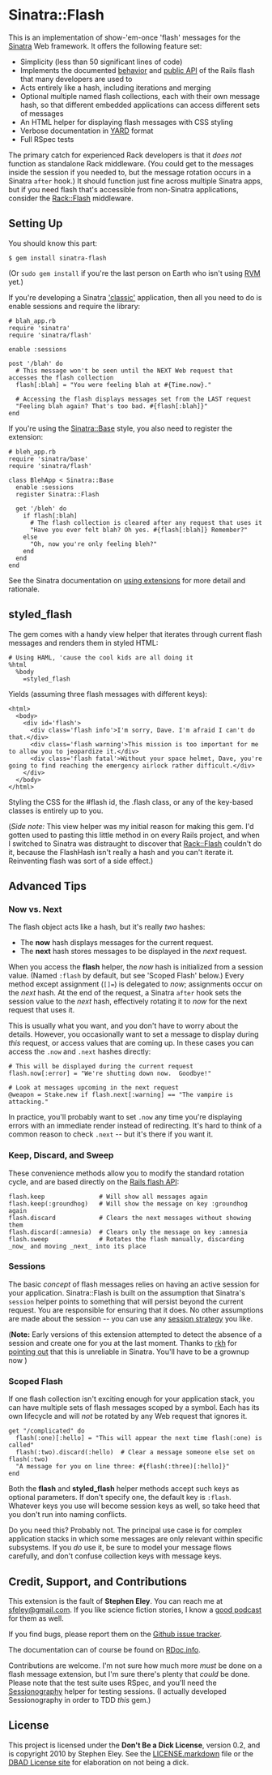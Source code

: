 Sinatra::Flash
==============
This is an implementation of show-'em-once 'flash' messages for the [Sinatra][1] Web framework. It offers the following feature set:

* Simplicity (less than 50 significant lines of code)
* Implements the documented [behavior][3] and [public API][4] of the Rails flash that many developers are used to
* Acts entirely like a hash, including iterations and merging
* Optional multiple named flash collections, each with their own message hash, so that different embedded applications can access different sets of messages
* An HTML helper for displaying flash messages with CSS styling
* Verbose documentation in [YARD][5] format
* Full RSpec tests

The primary catch for experienced Rack developers is that it _does not_ function as standalone Rack middleware. (You could get to the messages inside the session if you needed to, but the message rotation occurs in a Sinatra `after` hook.)  It should function just fine across multiple Sinatra apps, but if you need flash that's accessible from non-Sinatra applications, consider the [Rack::Flash][2] middleware.

Setting Up
----------
You should know this part:
    
    $ gem install sinatra-flash

(Or `sudo gem install` if you're the last person on Earth who isn't using [RVM][6] yet.)

If you're developing a Sinatra ['classic'][7] application, then all you need to do is enable sessions and require the library:

    # blah_app.rb
    require 'sinatra'
    require 'sinatra/flash'
    
    enable :sessions
    
    post '/blah' do
      # This message won't be seen until the NEXT Web request that accesses the flash collection
      flash[:blah] = "You were feeling blah at #{Time.now}."
      
      # Accessing the flash displays messages set from the LAST request
      "Feeling blah again? That's too bad. #{flash[:blah]}"
    end

If you're using the [Sinatra::Base][7] style, you also need to register the extension:

    # bleh_app.rb
    require 'sinatra/base'
    require 'sinatra/flash'
    
    class BlehApp < Sinatra::Base
      enable :sessions
      register Sinatra::Flash
      
      get '/bleh' do
        if flash[:blah]
          # The flash collection is cleared after any request that uses it
          "Have you ever felt blah? Oh yes. #{flash[:blah]} Remember?"
        else
          "Oh, now you're only feeling bleh?"
        end
      end
    end
    
See the Sinatra documentation on [using extensions][8] for more detail and rationale.

styled_flash
------------
The gem comes with a handy view helper that iterates through current flash messages and renders them in styled HTML:

    # Using HAML, 'cause the cool kids are all doing it
    %html
      %body
        =styled_flash

Yields (assuming three flash messages with different keys):

    <html>
      <body>
        <div id='flash'>
          <div class='flash info'>I'm sorry, Dave. I'm afraid I can't do that.</div>
          <div class='flash warning'>This mission is too important for me to allow you to jeopardize it.</div>
          <div class='flash fatal'>Without your space helmet, Dave, you're going to find reaching the emergency airlock rather difficult.</div>
        </div>
      </body>
    </html>
          
Styling the CSS for the #flash id, the .flash class, or any of the key-based classes is entirely up to you.  

(_Side note:_ This view helper was my initial reason for making this gem. I'd gotten used to pasting this little method in on every Rails project, and when I switched to Sinatra was distraught to discover that [Rack::Flash][2] couldn't do it, because the FlashHash isn't really a hash and you can't iterate it. Reinventing flash was sort of a side effect.)

Advanced Tips
-------------
### Now vs. Next
The flash object acts like a hash, but it's really _two_ hashes:

* The **now** hash displays messages for the current request.
* The **next** hash stores messages to be displayed in the _next_ request.

When you access the **flash** helper, the _now_ hash is initialized from a session value.  (Named `:flash` by default, but see 'Scoped Flash' below.)  Every method except assignment (`[]=`) is delegated to _now_; assignments occur on the _next_ hash.  At the end of the request, a Sinatra `after` hook sets the session value to the _next_ hash, effectively rotating it to _now_ for the next request that uses it.

This is usually what you want, and you don't have to worry about the details.  However, you occasionally want to set a message to display during _this_ request, or access values that are coming up.  In these cases you can access the `.now` and `.next` hashes directly:

    # This will be displayed during the current request
    flash.now[:error] = "We're shutting down now.  Goodbye!"
    
    # Look at messages upcoming in the next request
    @weapon = Stake.new if flash.next[:warning] == "The vampire is attacking."
    
In practice, you'll probably want to set `.now` any time you're displaying errors with an immediate render instead of redirecting.  It's hard to think of a common reason to check `.next` -- but it's there if you want it.

### Keep, Discard, and Sweep
These convenience methods allow you to modify the standard rotation cycle, and are based directly on the [Rails flash API][4]:

    flash.keep               # Will show all messages again
    flash.keep(:groundhog)   # Will show the message on key :groundhog again
    flash.discard            # Clears the next messages without showing them
    flash.discard(:amnesia)  # Clears only the message on key :amnesia
    flash.sweep              # Rotates the flash manually, discarding _now_ and moving _next_ into its place

### Sessions
The basic _concept_ of flash messages relies on having an active session for your application. Sinatra::Flash is built on the assumption that Sinatra's `session` helper points to something that will persist beyond the current request. You are responsible for ensuring that it does.  No other assumptions are made about the session -- you can use any [session strategy][17] you like.

(**Note:** Early versions of this extension attempted to detect the absence of a session and create one for you at the last moment. Thanks to [rkh][15] for [pointing out][16] that this is unreliable in Sinatra. You'll have to be a grownup now )

### Scoped Flash
If one flash collection isn't exciting enough for your application stack, you can have multiple sets of flash messages scoped by a symbol. Each has its own lifecycle and will _not_ be rotated by any Web request that ignores it.

    get "/complicated" do
      flash(:one)[:hello] = "This will appear the next time flash(:one) is called"
      flash(:two).discard(:hello)  # Clear a message someone else set on flash(:two)
      "A message for you on line three: #{flash(:three)[:hello]}"
    end

Both the **flash** and **styled_flash** helper methods accept such keys as optional parameters. If don't specify one, the default key is `:flash`.  Whatever keys you use will become session keys as well, so take heed that you don't run into naming conflicts.

Do you need this? Probably not. The principal use case is for complex application stacks in which some messages are only relevant within specific subsystems. If you _do_ use it, be sure to model your message flows carefully, and don't confuse collection keys with message keys.

Credit, Support, and Contributions
----------------------------------
This extension is the fault of **Stephen Eley**. You can reach me at <sfeley@gmail.com>. If you like science fiction stories, I know a [good podcast][9] for them as well.

If you find bugs, please report them on the [Github issue tracker][10]. 

The documentation can of course be found on [RDoc.info][11].

Contributions are welcome. I'm not sure how much more _must_ be done on a flash message extension, but I'm sure there's plenty that _could_ be done.  Please note that the test suite uses RSpec, and you'll need the [Sessionography][14] helper for testing sessions.  (I actually developed Sessionography in order to TDD _this_ gem.)

License
-------
This project is licensed under the **Don't Be a Dick License**, version 0.2, and is copyright 2010 by Stephen Eley. See the [LICENSE.markdown][12] file or the [DBAD License site][13] for elaboration on not being a dick.


[1]: http://sinatrarb.com
[2]: http://nakajima.github.com/rack-flash/
[3]: http://api.rubyonrails.org/classes/ActionController/Flash.html
[4]: http://api.rubyonrails.org/classes/ActionController/Flash/FlashHash.html
[5]: http://yardoc.org
[6]: http://rvm.beginrescueend.com
[7]: https://sinatra.lighthouseapp.com/projects/9779/tickets/240-sinatrabase-vs-sinatradefault-vs-sinatraapplication
[8]: http://www.sinatrarb.com/extensions-wild.html
[9]: http://escapepod.org
[10]: http://github.com/SFEley/sinatra-flash/issues
[11]: http://rdoc.info/projects/SFEley/sinatra-flash
[12]: http://github.com/SFEley/sinatra-flash/blob/master/LICENSE.markdown
[13]: http://dbad-license.org
[14]: http://github.com/SFEley/sinatra-sessionography
[15]: http://github.com/rkh
[16]: http://github.com/SFEley/sinatra-flash/issues/issue/1
[17]: http://www.sinatrarb.com/faq.html#sessions
